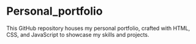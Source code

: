 # Personal_portfolio
This GitHub repository houses my personal portfolio, crafted with HTML, CSS, and JavaScript to showcase my skills and projects.
